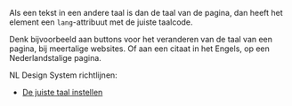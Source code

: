 <!-- @license CC0-1.0 -->

Als een tekst in een andere taal is dan de taal van de pagina, dan heeft het element een `lang`-attribuut met de juiste taalcode.

Denk bijvoorbeeld aan buttons voor het veranderen van de taal van een pagina, bij meertalige websites. Of aan een citaat in het Engels, op een Nederlandstalige pagina.

NL Design System richtlijnen:

- [De juiste taal instellen](/richtlijnen/content/tekstopmaak/taal/)
